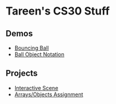 # Tareen's CS30 Stuff

## Demos 
- [Bouncing Ball](01-ball)
- [Ball Object Notation](03-ball-object)

## Projects
- [Interactive Scene](02-Scene)
- [Arrays/Objects Assignment](04-Arrays-Assignment)